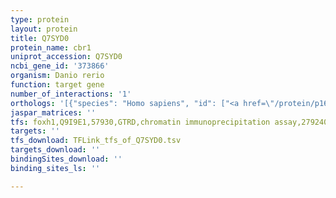 ```yaml
---
type: protein
layout: protein
title: Q7SYD0
protein_name: cbr1
uniprot_accession: Q7SYD0
ncbi_gene_id: '373866'
organism: Danio rerio
function: target gene
number_of_interactions: '1'
orthologs: '[{"species": "Homo sapiens", "id": ["<a href=\"/protein/p16152\">P16152</a>"]}, {"species": "Mus musculus", "id": ["<a href=\"/protein/p48758\">P48758</a>", "<a href=\"/protein/a0a1b0grg8\">A0A1B0GRG8</a>", "<a href=\"/protein/q8k354\">Q8K354</a>"]}, {"species": "Rattus norvegicus", "id": ["A0A0G2K658", "A0A0G2JSV2"]}]'
jaspar_matrices: ''
tfs: foxh1,Q9I9E1,57930,GTRD,chromatin immunoprecipitation assay,27924024%5Buid%5D,No
targets: ''
tfs_download: TFLink_tfs_of_Q7SYD0.tsv
targets_download: ''
bindingSites_download: ''
binding_sites_ls: ''

---
```

